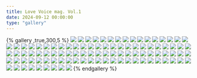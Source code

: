 ```yaml
---
title: Love Voice mag. Vol.1
date: 2024-09-12 00:00:00
type: "gallery"
---
```

{% gallery  ,true,300,5 %}
![](https://promise-thj1.oss-cn-guangzhou.aliyuncs.com/%E4%B8%AA%E4%BA%BA%E7%BD%91%E7%AB%99/%E5%A3%B0%E4%BC%98%E6%9D%82%E5%BF%97/Love%20Voice%20mag.%20Vol.1/Love%20Voice%20mag.%20Vol.1/00001.png)
![](https://promise-thj1.oss-cn-guangzhou.aliyuncs.com/%E4%B8%AA%E4%BA%BA%E7%BD%91%E7%AB%99/%E5%A3%B0%E4%BC%98%E6%9D%82%E5%BF%97/Love%20Voice%20mag.%20Vol.1/Love%20Voice%20mag.%20Vol.1/00002.png)
![](https://promise-thj1.oss-cn-guangzhou.aliyuncs.com/%E4%B8%AA%E4%BA%BA%E7%BD%91%E7%AB%99/%E5%A3%B0%E4%BC%98%E6%9D%82%E5%BF%97/Love%20Voice%20mag.%20Vol.1/Love%20Voice%20mag.%20Vol.1/00003.png)
![](https://promise-thj1.oss-cn-guangzhou.aliyuncs.com/%E4%B8%AA%E4%BA%BA%E7%BD%91%E7%AB%99/%E5%A3%B0%E4%BC%98%E6%9D%82%E5%BF%97/Love%20Voice%20mag.%20Vol.1/Love%20Voice%20mag.%20Vol.1/00004.png)
![](https://promise-thj1.oss-cn-guangzhou.aliyuncs.com/%E4%B8%AA%E4%BA%BA%E7%BD%91%E7%AB%99/%E5%A3%B0%E4%BC%98%E6%9D%82%E5%BF%97/Love%20Voice%20mag.%20Vol.1/Love%20Voice%20mag.%20Vol.1/00005.png)
![](https://promise-thj1.oss-cn-guangzhou.aliyuncs.com/%E4%B8%AA%E4%BA%BA%E7%BD%91%E7%AB%99/%E5%A3%B0%E4%BC%98%E6%9D%82%E5%BF%97/Love%20Voice%20mag.%20Vol.1/Love%20Voice%20mag.%20Vol.1/00006.png)
![](https://promise-thj1.oss-cn-guangzhou.aliyuncs.com/%E4%B8%AA%E4%BA%BA%E7%BD%91%E7%AB%99/%E5%A3%B0%E4%BC%98%E6%9D%82%E5%BF%97/Love%20Voice%20mag.%20Vol.1/Love%20Voice%20mag.%20Vol.1/00007.png)
![](https://promise-thj1.oss-cn-guangzhou.aliyuncs.com/%E4%B8%AA%E4%BA%BA%E7%BD%91%E7%AB%99/%E5%A3%B0%E4%BC%98%E6%9D%82%E5%BF%97/Love%20Voice%20mag.%20Vol.1/Love%20Voice%20mag.%20Vol.1/00008.png)
![](https://promise-thj1.oss-cn-guangzhou.aliyuncs.com/%E4%B8%AA%E4%BA%BA%E7%BD%91%E7%AB%99/%E5%A3%B0%E4%BC%98%E6%9D%82%E5%BF%97/Love%20Voice%20mag.%20Vol.1/Love%20Voice%20mag.%20Vol.1/00009.png)
![](https://promise-thj1.oss-cn-guangzhou.aliyuncs.com/%E4%B8%AA%E4%BA%BA%E7%BD%91%E7%AB%99/%E5%A3%B0%E4%BC%98%E6%9D%82%E5%BF%97/Love%20Voice%20mag.%20Vol.1/Love%20Voice%20mag.%20Vol.1/00010.png)
![](https://promise-thj1.oss-cn-guangzhou.aliyuncs.com/%E4%B8%AA%E4%BA%BA%E7%BD%91%E7%AB%99/%E5%A3%B0%E4%BC%98%E6%9D%82%E5%BF%97/Love%20Voice%20mag.%20Vol.1/Love%20Voice%20mag.%20Vol.1/00011.png)
![](https://promise-thj1.oss-cn-guangzhou.aliyuncs.com/%E4%B8%AA%E4%BA%BA%E7%BD%91%E7%AB%99/%E5%A3%B0%E4%BC%98%E6%9D%82%E5%BF%97/Love%20Voice%20mag.%20Vol.1/Love%20Voice%20mag.%20Vol.1/00012.png)
![](https://promise-thj1.oss-cn-guangzhou.aliyuncs.com/%E4%B8%AA%E4%BA%BA%E7%BD%91%E7%AB%99/%E5%A3%B0%E4%BC%98%E6%9D%82%E5%BF%97/Love%20Voice%20mag.%20Vol.1/Love%20Voice%20mag.%20Vol.1/00013.png)
![](https://promise-thj1.oss-cn-guangzhou.aliyuncs.com/%E4%B8%AA%E4%BA%BA%E7%BD%91%E7%AB%99/%E5%A3%B0%E4%BC%98%E6%9D%82%E5%BF%97/Love%20Voice%20mag.%20Vol.1/Love%20Voice%20mag.%20Vol.1/00014.png)
![](https://promise-thj1.oss-cn-guangzhou.aliyuncs.com/%E4%B8%AA%E4%BA%BA%E7%BD%91%E7%AB%99/%E5%A3%B0%E4%BC%98%E6%9D%82%E5%BF%97/Love%20Voice%20mag.%20Vol.1/Love%20Voice%20mag.%20Vol.1/00015.png)
![](https://promise-thj1.oss-cn-guangzhou.aliyuncs.com/%E4%B8%AA%E4%BA%BA%E7%BD%91%E7%AB%99/%E5%A3%B0%E4%BC%98%E6%9D%82%E5%BF%97/Love%20Voice%20mag.%20Vol.1/Love%20Voice%20mag.%20Vol.1/00016.png)
![](https://promise-thj1.oss-cn-guangzhou.aliyuncs.com/%E4%B8%AA%E4%BA%BA%E7%BD%91%E7%AB%99/%E5%A3%B0%E4%BC%98%E6%9D%82%E5%BF%97/Love%20Voice%20mag.%20Vol.1/Love%20Voice%20mag.%20Vol.1/00017.png)
![](https://promise-thj1.oss-cn-guangzhou.aliyuncs.com/%E4%B8%AA%E4%BA%BA%E7%BD%91%E7%AB%99/%E5%A3%B0%E4%BC%98%E6%9D%82%E5%BF%97/Love%20Voice%20mag.%20Vol.1/Love%20Voice%20mag.%20Vol.1/00018.png)
![](https://promise-thj1.oss-cn-guangzhou.aliyuncs.com/%E4%B8%AA%E4%BA%BA%E7%BD%91%E7%AB%99/%E5%A3%B0%E4%BC%98%E6%9D%82%E5%BF%97/Love%20Voice%20mag.%20Vol.1/Love%20Voice%20mag.%20Vol.1/00019.png)
![](https://promise-thj1.oss-cn-guangzhou.aliyuncs.com/%E4%B8%AA%E4%BA%BA%E7%BD%91%E7%AB%99/%E5%A3%B0%E4%BC%98%E6%9D%82%E5%BF%97/Love%20Voice%20mag.%20Vol.1/Love%20Voice%20mag.%20Vol.1/00020.png)
![](https://promise-thj1.oss-cn-guangzhou.aliyuncs.com/%E4%B8%AA%E4%BA%BA%E7%BD%91%E7%AB%99/%E5%A3%B0%E4%BC%98%E6%9D%82%E5%BF%97/Love%20Voice%20mag.%20Vol.1/Love%20Voice%20mag.%20Vol.1/00021.png)
![](https://promise-thj1.oss-cn-guangzhou.aliyuncs.com/%E4%B8%AA%E4%BA%BA%E7%BD%91%E7%AB%99/%E5%A3%B0%E4%BC%98%E6%9D%82%E5%BF%97/Love%20Voice%20mag.%20Vol.1/Love%20Voice%20mag.%20Vol.1/00022.png)
![](https://promise-thj1.oss-cn-guangzhou.aliyuncs.com/%E4%B8%AA%E4%BA%BA%E7%BD%91%E7%AB%99/%E5%A3%B0%E4%BC%98%E6%9D%82%E5%BF%97/Love%20Voice%20mag.%20Vol.1/Love%20Voice%20mag.%20Vol.1/00023.png)
![](https://promise-thj1.oss-cn-guangzhou.aliyuncs.com/%E4%B8%AA%E4%BA%BA%E7%BD%91%E7%AB%99/%E5%A3%B0%E4%BC%98%E6%9D%82%E5%BF%97/Love%20Voice%20mag.%20Vol.1/Love%20Voice%20mag.%20Vol.1/00024.png)
![](https://promise-thj1.oss-cn-guangzhou.aliyuncs.com/%E4%B8%AA%E4%BA%BA%E7%BD%91%E7%AB%99/%E5%A3%B0%E4%BC%98%E6%9D%82%E5%BF%97/Love%20Voice%20mag.%20Vol.1/Love%20Voice%20mag.%20Vol.1/00025.png)
![](https://promise-thj1.oss-cn-guangzhou.aliyuncs.com/%E4%B8%AA%E4%BA%BA%E7%BD%91%E7%AB%99/%E5%A3%B0%E4%BC%98%E6%9D%82%E5%BF%97/Love%20Voice%20mag.%20Vol.1/Love%20Voice%20mag.%20Vol.1/00026.png)
![](https://promise-thj1.oss-cn-guangzhou.aliyuncs.com/%E4%B8%AA%E4%BA%BA%E7%BD%91%E7%AB%99/%E5%A3%B0%E4%BC%98%E6%9D%82%E5%BF%97/Love%20Voice%20mag.%20Vol.1/Love%20Voice%20mag.%20Vol.1/00027.png)
![](https://promise-thj1.oss-cn-guangzhou.aliyuncs.com/%E4%B8%AA%E4%BA%BA%E7%BD%91%E7%AB%99/%E5%A3%B0%E4%BC%98%E6%9D%82%E5%BF%97/Love%20Voice%20mag.%20Vol.1/Love%20Voice%20mag.%20Vol.1/00028.png)
![](https://promise-thj1.oss-cn-guangzhou.aliyuncs.com/%E4%B8%AA%E4%BA%BA%E7%BD%91%E7%AB%99/%E5%A3%B0%E4%BC%98%E6%9D%82%E5%BF%97/Love%20Voice%20mag.%20Vol.1/Love%20Voice%20mag.%20Vol.1/00029.png)
![](https://promise-thj1.oss-cn-guangzhou.aliyuncs.com/%E4%B8%AA%E4%BA%BA%E7%BD%91%E7%AB%99/%E5%A3%B0%E4%BC%98%E6%9D%82%E5%BF%97/Love%20Voice%20mag.%20Vol.1/Love%20Voice%20mag.%20Vol.1/00030.png)
![](https://promise-thj1.oss-cn-guangzhou.aliyuncs.com/%E4%B8%AA%E4%BA%BA%E7%BD%91%E7%AB%99/%E5%A3%B0%E4%BC%98%E6%9D%82%E5%BF%97/Love%20Voice%20mag.%20Vol.1/Love%20Voice%20mag.%20Vol.1/00031.png)
![](https://promise-thj1.oss-cn-guangzhou.aliyuncs.com/%E4%B8%AA%E4%BA%BA%E7%BD%91%E7%AB%99/%E5%A3%B0%E4%BC%98%E6%9D%82%E5%BF%97/Love%20Voice%20mag.%20Vol.1/Love%20Voice%20mag.%20Vol.1/00032.png)
![](https://promise-thj1.oss-cn-guangzhou.aliyuncs.com/%E4%B8%AA%E4%BA%BA%E7%BD%91%E7%AB%99/%E5%A3%B0%E4%BC%98%E6%9D%82%E5%BF%97/Love%20Voice%20mag.%20Vol.1/Love%20Voice%20mag.%20Vol.1/00033.png)
![](https://promise-thj1.oss-cn-guangzhou.aliyuncs.com/%E4%B8%AA%E4%BA%BA%E7%BD%91%E7%AB%99/%E5%A3%B0%E4%BC%98%E6%9D%82%E5%BF%97/Love%20Voice%20mag.%20Vol.1/Love%20Voice%20mag.%20Vol.1/00034.png)
![](https://promise-thj1.oss-cn-guangzhou.aliyuncs.com/%E4%B8%AA%E4%BA%BA%E7%BD%91%E7%AB%99/%E5%A3%B0%E4%BC%98%E6%9D%82%E5%BF%97/Love%20Voice%20mag.%20Vol.1/Love%20Voice%20mag.%20Vol.1/00035.png)
![](https://promise-thj1.oss-cn-guangzhou.aliyuncs.com/%E4%B8%AA%E4%BA%BA%E7%BD%91%E7%AB%99/%E5%A3%B0%E4%BC%98%E6%9D%82%E5%BF%97/Love%20Voice%20mag.%20Vol.1/Love%20Voice%20mag.%20Vol.1/00036.png)
![](https://promise-thj1.oss-cn-guangzhou.aliyuncs.com/%E4%B8%AA%E4%BA%BA%E7%BD%91%E7%AB%99/%E5%A3%B0%E4%BC%98%E6%9D%82%E5%BF%97/Love%20Voice%20mag.%20Vol.1/Love%20Voice%20mag.%20Vol.1/00037.png)
![](https://promise-thj1.oss-cn-guangzhou.aliyuncs.com/%E4%B8%AA%E4%BA%BA%E7%BD%91%E7%AB%99/%E5%A3%B0%E4%BC%98%E6%9D%82%E5%BF%97/Love%20Voice%20mag.%20Vol.1/Love%20Voice%20mag.%20Vol.1/00038.png)
![](https://promise-thj1.oss-cn-guangzhou.aliyuncs.com/%E4%B8%AA%E4%BA%BA%E7%BD%91%E7%AB%99/%E5%A3%B0%E4%BC%98%E6%9D%82%E5%BF%97/Love%20Voice%20mag.%20Vol.1/Love%20Voice%20mag.%20Vol.1/00039.png)
![](https://promise-thj1.oss-cn-guangzhou.aliyuncs.com/%E4%B8%AA%E4%BA%BA%E7%BD%91%E7%AB%99/%E5%A3%B0%E4%BC%98%E6%9D%82%E5%BF%97/Love%20Voice%20mag.%20Vol.1/Love%20Voice%20mag.%20Vol.1/00040.png)
![](https://promise-thj1.oss-cn-guangzhou.aliyuncs.com/%E4%B8%AA%E4%BA%BA%E7%BD%91%E7%AB%99/%E5%A3%B0%E4%BC%98%E6%9D%82%E5%BF%97/Love%20Voice%20mag.%20Vol.1/Love%20Voice%20mag.%20Vol.1/00041.png)
![](https://promise-thj1.oss-cn-guangzhou.aliyuncs.com/%E4%B8%AA%E4%BA%BA%E7%BD%91%E7%AB%99/%E5%A3%B0%E4%BC%98%E6%9D%82%E5%BF%97/Love%20Voice%20mag.%20Vol.1/Love%20Voice%20mag.%20Vol.1/00042.png)
![](https://promise-thj1.oss-cn-guangzhou.aliyuncs.com/%E4%B8%AA%E4%BA%BA%E7%BD%91%E7%AB%99/%E5%A3%B0%E4%BC%98%E6%9D%82%E5%BF%97/Love%20Voice%20mag.%20Vol.1/Love%20Voice%20mag.%20Vol.1/00043.png)
![](https://promise-thj1.oss-cn-guangzhou.aliyuncs.com/%E4%B8%AA%E4%BA%BA%E7%BD%91%E7%AB%99/%E5%A3%B0%E4%BC%98%E6%9D%82%E5%BF%97/Love%20Voice%20mag.%20Vol.1/Love%20Voice%20mag.%20Vol.1/00044.png)
![](https://promise-thj1.oss-cn-guangzhou.aliyuncs.com/%E4%B8%AA%E4%BA%BA%E7%BD%91%E7%AB%99/%E5%A3%B0%E4%BC%98%E6%9D%82%E5%BF%97/Love%20Voice%20mag.%20Vol.1/Love%20Voice%20mag.%20Vol.1/00045.png)
![](https://promise-thj1.oss-cn-guangzhou.aliyuncs.com/%E4%B8%AA%E4%BA%BA%E7%BD%91%E7%AB%99/%E5%A3%B0%E4%BC%98%E6%9D%82%E5%BF%97/Love%20Voice%20mag.%20Vol.1/Love%20Voice%20mag.%20Vol.1/00046.png)
![](https://promise-thj1.oss-cn-guangzhou.aliyuncs.com/%E4%B8%AA%E4%BA%BA%E7%BD%91%E7%AB%99/%E5%A3%B0%E4%BC%98%E6%9D%82%E5%BF%97/Love%20Voice%20mag.%20Vol.1/Love%20Voice%20mag.%20Vol.1/00047.png)
![](https://promise-thj1.oss-cn-guangzhou.aliyuncs.com/%E4%B8%AA%E4%BA%BA%E7%BD%91%E7%AB%99/%E5%A3%B0%E4%BC%98%E6%9D%82%E5%BF%97/Love%20Voice%20mag.%20Vol.1/Love%20Voice%20mag.%20Vol.1/00048.png)
![](https://promise-thj1.oss-cn-guangzhou.aliyuncs.com/%E4%B8%AA%E4%BA%BA%E7%BD%91%E7%AB%99/%E5%A3%B0%E4%BC%98%E6%9D%82%E5%BF%97/Love%20Voice%20mag.%20Vol.1/Love%20Voice%20mag.%20Vol.1/00049.png)
![](https://promise-thj1.oss-cn-guangzhou.aliyuncs.com/%E4%B8%AA%E4%BA%BA%E7%BD%91%E7%AB%99/%E5%A3%B0%E4%BC%98%E6%9D%82%E5%BF%97/Love%20Voice%20mag.%20Vol.1/Love%20Voice%20mag.%20Vol.1/00050.png)
![](https://promise-thj1.oss-cn-guangzhou.aliyuncs.com/%E4%B8%AA%E4%BA%BA%E7%BD%91%E7%AB%99/%E5%A3%B0%E4%BC%98%E6%9D%82%E5%BF%97/Love%20Voice%20mag.%20Vol.1/Love%20Voice%20mag.%20Vol.1/00051.png)
![](https://promise-thj1.oss-cn-guangzhou.aliyuncs.com/%E4%B8%AA%E4%BA%BA%E7%BD%91%E7%AB%99/%E5%A3%B0%E4%BC%98%E6%9D%82%E5%BF%97/Love%20Voice%20mag.%20Vol.1/Love%20Voice%20mag.%20Vol.1/00052.png)
![](https://promise-thj1.oss-cn-guangzhou.aliyuncs.com/%E4%B8%AA%E4%BA%BA%E7%BD%91%E7%AB%99/%E5%A3%B0%E4%BC%98%E6%9D%82%E5%BF%97/Love%20Voice%20mag.%20Vol.1/Love%20Voice%20mag.%20Vol.1/00053.png)
![](https://promise-thj1.oss-cn-guangzhou.aliyuncs.com/%E4%B8%AA%E4%BA%BA%E7%BD%91%E7%AB%99/%E5%A3%B0%E4%BC%98%E6%9D%82%E5%BF%97/Love%20Voice%20mag.%20Vol.1/Love%20Voice%20mag.%20Vol.1/00054.png)
![](https://promise-thj1.oss-cn-guangzhou.aliyuncs.com/%E4%B8%AA%E4%BA%BA%E7%BD%91%E7%AB%99/%E5%A3%B0%E4%BC%98%E6%9D%82%E5%BF%97/Love%20Voice%20mag.%20Vol.1/Love%20Voice%20mag.%20Vol.1/00055.png)
![](https://promise-thj1.oss-cn-guangzhou.aliyuncs.com/%E4%B8%AA%E4%BA%BA%E7%BD%91%E7%AB%99/%E5%A3%B0%E4%BC%98%E6%9D%82%E5%BF%97/Love%20Voice%20mag.%20Vol.1/Love%20Voice%20mag.%20Vol.1/00056.png)
![](https://promise-thj1.oss-cn-guangzhou.aliyuncs.com/%E4%B8%AA%E4%BA%BA%E7%BD%91%E7%AB%99/%E5%A3%B0%E4%BC%98%E6%9D%82%E5%BF%97/Love%20Voice%20mag.%20Vol.1/Love%20Voice%20mag.%20Vol.1/00057.png)
![](https://promise-thj1.oss-cn-guangzhou.aliyuncs.com/%E4%B8%AA%E4%BA%BA%E7%BD%91%E7%AB%99/%E5%A3%B0%E4%BC%98%E6%9D%82%E5%BF%97/Love%20Voice%20mag.%20Vol.1/Love%20Voice%20mag.%20Vol.1/00058.png)
![](https://promise-thj1.oss-cn-guangzhou.aliyuncs.com/%E4%B8%AA%E4%BA%BA%E7%BD%91%E7%AB%99/%E5%A3%B0%E4%BC%98%E6%9D%82%E5%BF%97/Love%20Voice%20mag.%20Vol.1/Love%20Voice%20mag.%20Vol.1/00059.png)
![](https://promise-thj1.oss-cn-guangzhou.aliyuncs.com/%E4%B8%AA%E4%BA%BA%E7%BD%91%E7%AB%99/%E5%A3%B0%E4%BC%98%E6%9D%82%E5%BF%97/Love%20Voice%20mag.%20Vol.1/Love%20Voice%20mag.%20Vol.1/00060.png)
![](https://promise-thj1.oss-cn-guangzhou.aliyuncs.com/%E4%B8%AA%E4%BA%BA%E7%BD%91%E7%AB%99/%E5%A3%B0%E4%BC%98%E6%9D%82%E5%BF%97/Love%20Voice%20mag.%20Vol.1/Love%20Voice%20mag.%20Vol.1/00061.png)
![](https://promise-thj1.oss-cn-guangzhou.aliyuncs.com/%E4%B8%AA%E4%BA%BA%E7%BD%91%E7%AB%99/%E5%A3%B0%E4%BC%98%E6%9D%82%E5%BF%97/Love%20Voice%20mag.%20Vol.1/Love%20Voice%20mag.%20Vol.1/00062.png)
![](https://promise-thj1.oss-cn-guangzhou.aliyuncs.com/%E4%B8%AA%E4%BA%BA%E7%BD%91%E7%AB%99/%E5%A3%B0%E4%BC%98%E6%9D%82%E5%BF%97/Love%20Voice%20mag.%20Vol.1/Love%20Voice%20mag.%20Vol.1/00063.png)
![](https://promise-thj1.oss-cn-guangzhou.aliyuncs.com/%E4%B8%AA%E4%BA%BA%E7%BD%91%E7%AB%99/%E5%A3%B0%E4%BC%98%E6%9D%82%E5%BF%97/Love%20Voice%20mag.%20Vol.1/Love%20Voice%20mag.%20Vol.1/00064.png)
![](https://promise-thj1.oss-cn-guangzhou.aliyuncs.com/%E4%B8%AA%E4%BA%BA%E7%BD%91%E7%AB%99/%E5%A3%B0%E4%BC%98%E6%9D%82%E5%BF%97/Love%20Voice%20mag.%20Vol.1/Love%20Voice%20mag.%20Vol.1/00065.png)
![](https://promise-thj1.oss-cn-guangzhou.aliyuncs.com/%E4%B8%AA%E4%BA%BA%E7%BD%91%E7%AB%99/%E5%A3%B0%E4%BC%98%E6%9D%82%E5%BF%97/Love%20Voice%20mag.%20Vol.1/Love%20Voice%20mag.%20Vol.1/00066.png)
![](https://promise-thj1.oss-cn-guangzhou.aliyuncs.com/%E4%B8%AA%E4%BA%BA%E7%BD%91%E7%AB%99/%E5%A3%B0%E4%BC%98%E6%9D%82%E5%BF%97/Love%20Voice%20mag.%20Vol.1/Love%20Voice%20mag.%20Vol.1/00067.png)
![](https://promise-thj1.oss-cn-guangzhou.aliyuncs.com/%E4%B8%AA%E4%BA%BA%E7%BD%91%E7%AB%99/%E5%A3%B0%E4%BC%98%E6%9D%82%E5%BF%97/Love%20Voice%20mag.%20Vol.1/Love%20Voice%20mag.%20Vol.1/00068.png)
![](https://promise-thj1.oss-cn-guangzhou.aliyuncs.com/%E4%B8%AA%E4%BA%BA%E7%BD%91%E7%AB%99/%E5%A3%B0%E4%BC%98%E6%9D%82%E5%BF%97/Love%20Voice%20mag.%20Vol.1/Love%20Voice%20mag.%20Vol.1/00069.png)
![](https://promise-thj1.oss-cn-guangzhou.aliyuncs.com/%E4%B8%AA%E4%BA%BA%E7%BD%91%E7%AB%99/%E5%A3%B0%E4%BC%98%E6%9D%82%E5%BF%97/Love%20Voice%20mag.%20Vol.1/Love%20Voice%20mag.%20Vol.1/00070.png)
![](https://promise-thj1.oss-cn-guangzhou.aliyuncs.com/%E4%B8%AA%E4%BA%BA%E7%BD%91%E7%AB%99/%E5%A3%B0%E4%BC%98%E6%9D%82%E5%BF%97/Love%20Voice%20mag.%20Vol.1/Love%20Voice%20mag.%20Vol.1/00071.png)
![](https://promise-thj1.oss-cn-guangzhou.aliyuncs.com/%E4%B8%AA%E4%BA%BA%E7%BD%91%E7%AB%99/%E5%A3%B0%E4%BC%98%E6%9D%82%E5%BF%97/Love%20Voice%20mag.%20Vol.1/Love%20Voice%20mag.%20Vol.1/00072.png)
![](https://promise-thj1.oss-cn-guangzhou.aliyuncs.com/%E4%B8%AA%E4%BA%BA%E7%BD%91%E7%AB%99/%E5%A3%B0%E4%BC%98%E6%9D%82%E5%BF%97/Love%20Voice%20mag.%20Vol.1/Love%20Voice%20mag.%20Vol.1/00073.png)
![](https://promise-thj1.oss-cn-guangzhou.aliyuncs.com/%E4%B8%AA%E4%BA%BA%E7%BD%91%E7%AB%99/%E5%A3%B0%E4%BC%98%E6%9D%82%E5%BF%97/Love%20Voice%20mag.%20Vol.1/Love%20Voice%20mag.%20Vol.1/00074.png)
![](https://promise-thj1.oss-cn-guangzhou.aliyuncs.com/%E4%B8%AA%E4%BA%BA%E7%BD%91%E7%AB%99/%E5%A3%B0%E4%BC%98%E6%9D%82%E5%BF%97/Love%20Voice%20mag.%20Vol.1/Love%20Voice%20mag.%20Vol.1/00075.png)
![](https://promise-thj1.oss-cn-guangzhou.aliyuncs.com/%E4%B8%AA%E4%BA%BA%E7%BD%91%E7%AB%99/%E5%A3%B0%E4%BC%98%E6%9D%82%E5%BF%97/Love%20Voice%20mag.%20Vol.1/Love%20Voice%20mag.%20Vol.1/00076.png)
![](https://promise-thj1.oss-cn-guangzhou.aliyuncs.com/%E4%B8%AA%E4%BA%BA%E7%BD%91%E7%AB%99/%E5%A3%B0%E4%BC%98%E6%9D%82%E5%BF%97/Love%20Voice%20mag.%20Vol.1/Love%20Voice%20mag.%20Vol.1/00077.png)
![](https://promise-thj1.oss-cn-guangzhou.aliyuncs.com/%E4%B8%AA%E4%BA%BA%E7%BD%91%E7%AB%99/%E5%A3%B0%E4%BC%98%E6%9D%82%E5%BF%97/Love%20Voice%20mag.%20Vol.1/Love%20Voice%20mag.%20Vol.1/00078.png)
![](https://promise-thj1.oss-cn-guangzhou.aliyuncs.com/%E4%B8%AA%E4%BA%BA%E7%BD%91%E7%AB%99/%E5%A3%B0%E4%BC%98%E6%9D%82%E5%BF%97/Love%20Voice%20mag.%20Vol.1/Love%20Voice%20mag.%20Vol.1/00079.png)
![](https://promise-thj1.oss-cn-guangzhou.aliyuncs.com/%E4%B8%AA%E4%BA%BA%E7%BD%91%E7%AB%99/%E5%A3%B0%E4%BC%98%E6%9D%82%E5%BF%97/Love%20Voice%20mag.%20Vol.1/Love%20Voice%20mag.%20Vol.1/00080.png)
![](https://promise-thj1.oss-cn-guangzhou.aliyuncs.com/%E4%B8%AA%E4%BA%BA%E7%BD%91%E7%AB%99/%E5%A3%B0%E4%BC%98%E6%9D%82%E5%BF%97/Love%20Voice%20mag.%20Vol.1/Love%20Voice%20mag.%20Vol.1/00081.png)
![](https://promise-thj1.oss-cn-guangzhou.aliyuncs.com/%E4%B8%AA%E4%BA%BA%E7%BD%91%E7%AB%99/%E5%A3%B0%E4%BC%98%E6%9D%82%E5%BF%97/Love%20Voice%20mag.%20Vol.1/Love%20Voice%20mag.%20Vol.1/00082.png)
![](https://promise-thj1.oss-cn-guangzhou.aliyuncs.com/%E4%B8%AA%E4%BA%BA%E7%BD%91%E7%AB%99/%E5%A3%B0%E4%BC%98%E6%9D%82%E5%BF%97/Love%20Voice%20mag.%20Vol.1/Love%20Voice%20mag.%20Vol.1/00083.png)
![](https://promise-thj1.oss-cn-guangzhou.aliyuncs.com/%E4%B8%AA%E4%BA%BA%E7%BD%91%E7%AB%99/%E5%A3%B0%E4%BC%98%E6%9D%82%E5%BF%97/Love%20Voice%20mag.%20Vol.1/Love%20Voice%20mag.%20Vol.1/00084.png)
![](https://promise-thj1.oss-cn-guangzhou.aliyuncs.com/%E4%B8%AA%E4%BA%BA%E7%BD%91%E7%AB%99/%E5%A3%B0%E4%BC%98%E6%9D%82%E5%BF%97/Love%20Voice%20mag.%20Vol.1/Love%20Voice%20mag.%20Vol.1/00085.png)
![](https://promise-thj1.oss-cn-guangzhou.aliyuncs.com/%E4%B8%AA%E4%BA%BA%E7%BD%91%E7%AB%99/%E5%A3%B0%E4%BC%98%E6%9D%82%E5%BF%97/Love%20Voice%20mag.%20Vol.1/Love%20Voice%20mag.%20Vol.1/00086.png)
![](https://promise-thj1.oss-cn-guangzhou.aliyuncs.com/%E4%B8%AA%E4%BA%BA%E7%BD%91%E7%AB%99/%E5%A3%B0%E4%BC%98%E6%9D%82%E5%BF%97/Love%20Voice%20mag.%20Vol.1/Love%20Voice%20mag.%20Vol.1/00087.png)
![](https://promise-thj1.oss-cn-guangzhou.aliyuncs.com/%E4%B8%AA%E4%BA%BA%E7%BD%91%E7%AB%99/%E5%A3%B0%E4%BC%98%E6%9D%82%E5%BF%97/Love%20Voice%20mag.%20Vol.1/Love%20Voice%20mag.%20Vol.1/00088.png)
![](https://promise-thj1.oss-cn-guangzhou.aliyuncs.com/%E4%B8%AA%E4%BA%BA%E7%BD%91%E7%AB%99/%E5%A3%B0%E4%BC%98%E6%9D%82%E5%BF%97/Love%20Voice%20mag.%20Vol.1/Love%20Voice%20mag.%20Vol.1/00089.png)
![](https://promise-thj1.oss-cn-guangzhou.aliyuncs.com/%E4%B8%AA%E4%BA%BA%E7%BD%91%E7%AB%99/%E5%A3%B0%E4%BC%98%E6%9D%82%E5%BF%97/Love%20Voice%20mag.%20Vol.1/Love%20Voice%20mag.%20Vol.1/00090.png)
![](https://promise-thj1.oss-cn-guangzhou.aliyuncs.com/%E4%B8%AA%E4%BA%BA%E7%BD%91%E7%AB%99/%E5%A3%B0%E4%BC%98%E6%9D%82%E5%BF%97/Love%20Voice%20mag.%20Vol.1/Love%20Voice%20mag.%20Vol.1/00091.png)
![](https://promise-thj1.oss-cn-guangzhou.aliyuncs.com/%E4%B8%AA%E4%BA%BA%E7%BD%91%E7%AB%99/%E5%A3%B0%E4%BC%98%E6%9D%82%E5%BF%97/Love%20Voice%20mag.%20Vol.1/Love%20Voice%20mag.%20Vol.1/00092.png)
![](https://promise-thj1.oss-cn-guangzhou.aliyuncs.com/%E4%B8%AA%E4%BA%BA%E7%BD%91%E7%AB%99/%E5%A3%B0%E4%BC%98%E6%9D%82%E5%BF%97/Love%20Voice%20mag.%20Vol.1/Love%20Voice%20mag.%20Vol.1/00093.png)
![](https://promise-thj1.oss-cn-guangzhou.aliyuncs.com/%E4%B8%AA%E4%BA%BA%E7%BD%91%E7%AB%99/%E5%A3%B0%E4%BC%98%E6%9D%82%E5%BF%97/Love%20Voice%20mag.%20Vol.1/Love%20Voice%20mag.%20Vol.1/00094.png)
![](https://promise-thj1.oss-cn-guangzhou.aliyuncs.com/%E4%B8%AA%E4%BA%BA%E7%BD%91%E7%AB%99/%E5%A3%B0%E4%BC%98%E6%9D%82%E5%BF%97/Love%20Voice%20mag.%20Vol.1/Love%20Voice%20mag.%20Vol.1/00095.png)
![](https://promise-thj1.oss-cn-guangzhou.aliyuncs.com/%E4%B8%AA%E4%BA%BA%E7%BD%91%E7%AB%99/%E5%A3%B0%E4%BC%98%E6%9D%82%E5%BF%97/Love%20Voice%20mag.%20Vol.1/Love%20Voice%20mag.%20Vol.1/00096.png)
![](https://promise-thj1.oss-cn-guangzhou.aliyuncs.com/%E4%B8%AA%E4%BA%BA%E7%BD%91%E7%AB%99/%E5%A3%B0%E4%BC%98%E6%9D%82%E5%BF%97/Love%20Voice%20mag.%20Vol.1/Love%20Voice%20mag.%20Vol.1/00097.png)
![](https://promise-thj1.oss-cn-guangzhou.aliyuncs.com/%E4%B8%AA%E4%BA%BA%E7%BD%91%E7%AB%99/%E5%A3%B0%E4%BC%98%E6%9D%82%E5%BF%97/Love%20Voice%20mag.%20Vol.1/Love%20Voice%20mag.%20Vol.1/00098.png)
![](https://promise-thj1.oss-cn-guangzhou.aliyuncs.com/%E4%B8%AA%E4%BA%BA%E7%BD%91%E7%AB%99/%E5%A3%B0%E4%BC%98%E6%9D%82%E5%BF%97/Love%20Voice%20mag.%20Vol.1/Love%20Voice%20mag.%20Vol.1/00099.png)
![](https://promise-thj1.oss-cn-guangzhou.aliyuncs.com/%E4%B8%AA%E4%BA%BA%E7%BD%91%E7%AB%99/%E5%A3%B0%E4%BC%98%E6%9D%82%E5%BF%97/Love%20Voice%20mag.%20Vol.1/Love%20Voice%20mag.%20Vol.1/00100.png)
{% endgallery %}